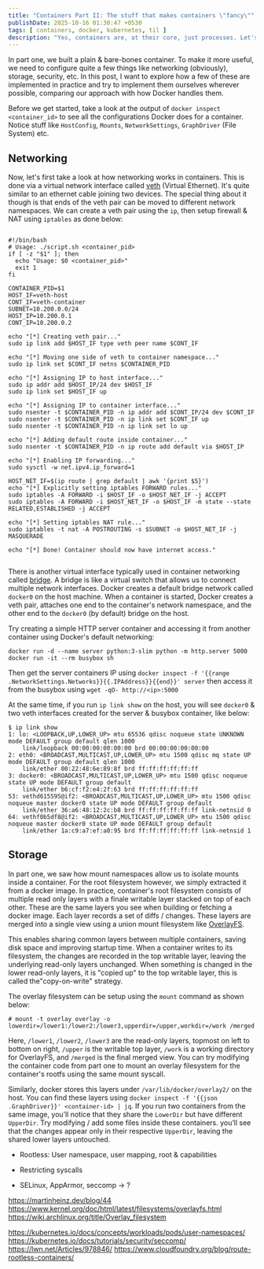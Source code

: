 ```yaml
---
title: "Containers Part II: The stuff that makes containers \"fancy\""
publishDate: 2025-10-16 01:30:47 +0530
tags: [ containers, docker, kubernetes, til ]
description: "Yes, containers are, at their core, just processes. Let's dig into Linux primitives that make it possible"
---
```


In part one, we built a plain & bare-bones container. To make it more useful, we need to configure quite a few things
like networking (obviously), storage, security, etc. In this post, I want to explore how a few of these are
implemented in practice and try to implement them ourselves wherever possible, comparing our approach with how Docker
handles them.

Before we get started, take a look at the output of `docker inspect <container_id>` to see all the configurations Docker
does for a container. Notice stuff like `HostConfig`, `Mounts`, `NetworkSettings`, `GraphDriver` (File System) etc.

## Networking

Now, let's first take a look at how networking works in containers. This is done via a virtual network interface
called [veth](https://man7.org/linux/man-pages/man4/veth.4.html) (Virtual Ethernet). It's quite similar to an
ethernet cable joining two devices. The special thing about it though is that ends of the veth pair can be moved to
different network namespaces. We can create a veth pair using the `ip`, then setup firewall & NAT using `iptables` as
done below:

<div style="max-height: min(75vh, 1000px); overflow: scroll;">

```shell
#!/bin/bash
# Usage: ./script.sh <container_pid>
if [ -z "$1" ]; then
  echo "Usage: $0 <container_pid>"
  exit 1
fi

CONTAINER_PID=$1
HOST_IF=veth-host
CONT_IF=veth-container
SUBNET=10.200.0.0/24
HOST_IP=10.200.0.1
CONT_IP=10.200.0.2

echo "[*] Creating veth pair..."
sudo ip link add $HOST_IF type veth peer name $CONT_IF

echo "[*] Moving one side of veth to container namespace..."
sudo ip link set $CONT_IF netns $CONTAINER_PID

echo "[*] Assigning IP to host interface..."
sudo ip addr add $HOST_IP/24 dev $HOST_IF
sudo ip link set $HOST_IF up

echo "[*] Assigning IP to container interface..."
sudo nsenter -t $CONTAINER_PID -n ip addr add $CONT_IP/24 dev $CONT_IF
sudo nsenter -t $CONTAINER_PID -n ip link set $CONT_IF up
sudo nsenter -t $CONTAINER_PID -n ip link set lo up

echo "[*] Adding default route inside container..."
sudo nsenter -t $CONTAINER_PID -n ip route add default via $HOST_IP

echo "[*] Enabling IP forwarding..."
sudo sysctl -w net.ipv4.ip_forward=1

HOST_NET_IF=$(ip route | grep default | awk '{print $5}')
echo "[*] Explicitly setting iptables FORWARD rules..."
sudo iptables -A FORWARD -i $HOST_IF -o $HOST_NET_IF -j ACCEPT
sudo iptables -A FORWARD -i $HOST_NET_IF -o $HOST_IF -m state --state RELATED,ESTABLISHED -j ACCEPT

echo "[*] Setting iptables NAT rule..."
sudo iptables -t nat -A POSTROUTING -s $SUBNET -o $HOST_NET_IF -j MASQUERADE

echo "[*] Done! Container should now have internet access."
```

</div>


There is another virtual interface typically used in container networking
called [bridge](https://wiki.archlinux.org/title/Network_bridge). A bridge is like a virtual
switch that allows us to connect multiple network interfaces. Docker creates a default bridge network called `docker0`
on the host machine. When a container is started, Docker creates a veth pair, attaches one end to the container's
network namespace, and the other end to the `docker0` (by default) bridge on the host.

Try creating a simple HTTP server container and accessing it from another container using Docker's default networking:

```shell
docker run -d --name server python:3-slim python -m http.server 5000
docker run -it --rm busybox sh
```

Then get the server containers IP using
`docker inspect -f '{{range .NetworkSettings.Networks}}{{.IPAddress}}{{end}}' server` then access it from the busybox
using `wget -qO- http://<ip>:5000`

At the same time, if you run `ip link show` on the host, you will see `docker0` & two veth interfaces created for the
server & busybox container, like below:

```shell
$ ip link show
1: lo: <LOOPBACK,UP,LOWER_UP> mtu 65536 qdisc noqueue state UNKNOWN mode DEFAULT group default qlen 1000
    link/loopback 00:00:00:00:00:00 brd 00:00:00:00:00:00
2: eth0: <BROADCAST,MULTICAST,UP,LOWER_UP> mtu 1500 qdisc mq state UP mode DEFAULT group default qlen 1000
    link/ether 00:22:48:6e:89:8f brd ff:ff:ff:ff:ff:ff
3: docker0: <BROADCAST,MULTICAST,UP,LOWER_UP> mtu 1500 qdisc noqueue state UP mode DEFAULT group default
    link/ether b6:cf:f2:e4:2f:63 brd ff:ff:ff:ff:ff:ff
53: vethd615595@if2: <BROADCAST,MULTICAST,UP,LOWER_UP> mtu 1500 qdisc noqueue master docker0 state UP mode DEFAULT group default
    link/ether 36:a6:48:12:2c:b8 brd ff:ff:ff:ff:ff:ff link-netnsid 0
64: vethf0b5df8@if2: <BROADCAST,MULTICAST,UP,LOWER_UP> mtu 1500 qdisc noqueue master docker0 state UP mode DEFAULT group default
    link/ether 1a:c9:a7:ef:a0:95 brd ff:ff:ff:ff:ff:ff link-netnsid 1
```

## Storage

In part one, we saw how mount namespaces allow us to isolate mounts inside a container. For the root filesystem however,
we simply extracted it from a docker image. In practice, container's root filesystem consists of multiple
read only layers with a finale writable layer stacked on top of each other. These are the same layers you see when
building or fetching a docker image. Each layer records a set of diffs / changes. These layers are merged into a single
view using a union mount filesystem like [OverlayFS](https://www.kernel.org/doc/html/latest/filesystems/overlayfs.html).

This enables sharing common layers between multiple containers, saving disk space and improving startup time. When a
container writes to its filesystem, the changes are recorded in the top writable layer, leaving the underlying read-only
layers unchanged. When something is changed in the lower read-only layers, it is "copied up" to the top writable layer,
this is called the"copy-on-write" strategy.

The overlay filesystem can be setup using the `mount` command as shown below:

```shell
# mount -t overlay overlay -o lowerdir=/lower1:/lower2:/lower3,upperdir=/upper,workdir=/work /merged
```

Here, `/lower1`, `/lower2`, `/lower3` are the read-only layers, topmost on left to bottom on right, `/upper` is the
writable top layer, `/work` is a working directory for OverlayFS, and `/merged` is the final merged view. You can try
modifying the container code from part one to mount an overlay filesystem for the container's rootfs using the same
mount syscall.

Similarly, docker stores this layers under `/var/lib/docker/overlay2/` on the host. You can find these layers using
`docker inspect -f '{{json .GraphDriver}}' <container-id> | jq`. If you run two containers from the same image, you’ll
notice that they share the `LowerDir` but have different `UpperDir`. Try modifying / add some files inside these
containers. you’ll see that the changes appear only in their respective `UpperDir`, leaving the shared lower layers
untouched.

* Rootless: User namespace, user mapping, root & capabilities
* Restricting syscalls

* SELinux, AppArmor, seccomp -> ?

https://martinheinz.dev/blog/44
https://www.kernel.org/doc/html/latest/filesystems/overlayfs.html
https://wiki.archlinux.org/title/Overlay_filesystem


https://kubernetes.io/docs/concepts/workloads/pods/user-namespaces/
https://kubernetes.io/docs/tutorials/security/seccomp/
https://lwn.net/Articles/978846/
https://www.cloudfoundry.org/blog/route-rootless-containers/
